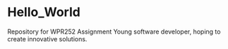# Hello_World
Repository for WPR252  Assignment
Young software developer, hoping to create innovative solutions.
